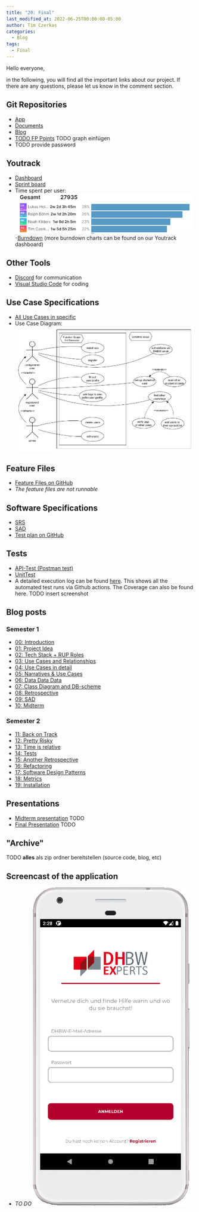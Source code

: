 ```yaml
---
title: "20: Final"
last_modified_at: 2022-06-25T00:00:00-05:00
author: Tim Czerkas
categories:
  - Blog
tags:
  - Final
---
```


Hello everyone,

in the following, you will find all the important links about our project. If there are any questions, please let us know in the comment section.

## Git Repositories

- [App](https://github.com/DHBW-Experts/app)
- [Documents](https://github.com/DHBW-Experts/documents)
- [Blog](https://github.com/DHBW-Experts/dhbw-experts.github.io)
- [TODO FP Points](https://docs.google.com/spreadsheets/d/1T2VsLOnN02maV4aqMGr4TDLnyJXDZ0cdsshPNnPgkPU/edit#gid=0) TODO graph einfügen
- TODO provide password

## Youtrack

- [Dashboard](https://dhbw-karlsruhe.myjetbrains.com/youtrack/projects/a083958c-208a-4101-ae18-0a908553b15d)
- [Sprint board](https://dhbw-karlsruhe.myjetbrains.com/youtrack/agiles/108-114/current)
- Time spent per user:
![Time spent per user](/assets/images/time_spent_per_user.PNG)
-[Burndown](https://dhbw-karlsruhe.myjetbrains.com/youtrack/reports/burndown/147-352) (more burndown charts can be found on our Youtrack dashboard)

## Other Tools

- [Discord](https://discord.com/) for communication
- [Visual Studio Code](https://code.visualstudio.com/) for coding

## Use Case Specifications

- [All Use Cases in specific](https://github.com/DHBW-Experts/documents/tree/main/UseCases)
- Use Case Diagram:
![Use Case Diagram](https://raw.githubusercontent.com/DHBW-Experts/documents/main/UseCases/UseCase-Diagram.jpg)

## Feature Files

- [Feature Files on GitHub](https://github.com/DHBW-Experts/documents/tree/main/Featurefiles)
- _The feature files are not runnable_

## Software Specifications

- [SRS](https://github.com/DHBW-Experts/documents/blob/main/README.md)
- [SAD](https://github.com/DHBW-Experts/documents/blob/main/SAD.md)
- [Test plan on GitHub](https://github.com/DHBW-Experts/documents/blob/main/Test_Plan.md)

## Tests
- [API-Test (Postman test)]([https://github.com/DHBW-Experts/documents/blob/main/README.md](https://github.com/DHBW-Experts/db-backend/blob/main/Postman_Collections/DHBW-Experts.postman_collection.json))
- [UnitTest]([https://github.com/DHBW-Experts/documents/blob/main/README.md](https://github.com/DHBW-Experts/app/blob/main/src/app/shared/modules/foreign-profile/foreign-profile.page.spec.ts))
- A detailed execution log can be found [here](https://github.com/DHBW-Experts/app/actions/workflows/test.yml). This shows all the automated test runs via Github actions. The Coverage can also be found here. TODO insert screenshot

## Blog posts

### Semester 1

- [00: Introduction](https://dhbw-experts.github.io/blog/up-and-running/)
- [01: Project Idea](https://dhbw-experts.github.io/blog/01-Project-Idea/)
- [02: Tech Stack + RUP Roles](https://dhbw-experts.github.io/blog/02/)
- [03: Use Cases and Relationships](https://dhbw-experts.github.io/blog/03/)
- [04: Use Cases in detail](https://dhbw-experts.github.io/blog/04/)
- [05: Narratives & Use Cases](https://dhbw-experts.github.io/blog/05/)
- [06: Data Data Data](https://dhbw-experts.github.io/blog/06/)
- [07: Class Diagram and DB-scheme](https://dhbw-experts.github.io/blog/07/)
- [08: Retrospective](https://dhbw-experts.github.io/blog/08/)
- [09: SAD](https://dhbw-experts.github.io/blog/09/)
- [10: Midterm](https://dhbw-experts.github.io/blog/10/)

### Semester 2

- [11: Back on Track](https://dhbw-experts.github.io/blog/2.1/)
- [12: Pretty Risky](https://dhbw-experts.github.io/blog/2.2/)
- [13: Time is relative](https://dhbw-experts.github.io/blog/2.3/)
- [14: Tests](https://dhbw-experts.github.io/blog/2.4/)
- [15: Another Retrospective](https://dhbw-experts.github.io/blog/2.5/)
- [16: Refactoring](https://dhbw-experts.github.io/blog/2.6/)
- [17: Software Design Patterns](https://dhbw-experts.github.io/blog/2.7/)
- [18: Metrics](https://dhbw-experts.github.io/blog/2.8/)
- [19: Installation](https://dhbw-experts.github.io/blog/2.9/)

## Presentations

- [Midterm presentation]() TODO
- [Final Presentation]() TODO

## "Archive"
TODO __alles__ als zip ordner bereitstellen (source code, blog, etc)

## Screencast of the application 

- _TO DO_
![alt text](https://github.com/DHBW-Experts/documents/blob/main/UI/App-Screencast.gif?raw=true)
